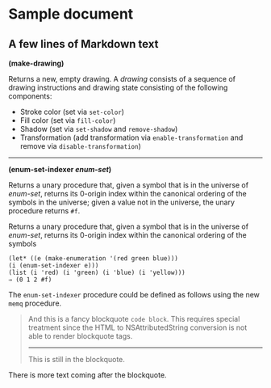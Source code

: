 # Sample document
## A few lines of Markdown text

**(make-drawing)**

Returns a new, empty drawing. A _drawing_ consists of a sequence of drawing instructions and
drawing state consisting of the following components:

   - Stroke color (set via `set-color`)
   - Fill color (set via `fill-color`)
   - Shadow (set via `set-shadow` and `remove-shadow`)
   - Transformation (add transformation via `enable-transformation` and remove via `disable-transformation`)

***

**(enum-set-indexer _enum-set_)**

Returns a unary procedure that, given a symbol that is in the universe of _enum-set_,
returns its 0-origin index within the canonical ordering of the symbols in the universe;
given a value not in the universe, the unary procedure returns `#f`.

Returns a unary procedure that, given a symbol that is in the universe of _enum-set_,
returns its 0-origin index within the canonical ordering of the symbols

```
(let* ((e (make-enumeration '(red green blue)))
(i (enum-set-indexer e)))
(list (i 'red) (i 'green) (i 'blue) (i 'yellow)))
⇒ (0 1 2 #f)
```

The `enum-set-indexer` procedure could be defined as follows using the new `memq` procedure.

> And this is a fancy
> blockquote `code block`. This requires special treatment since the HTML to NSAttributedString
> conversion is not able to render blockquote tags.
> 
> ***
>
> This is still in the blockquote.

There is more text coming after the blockquote.
